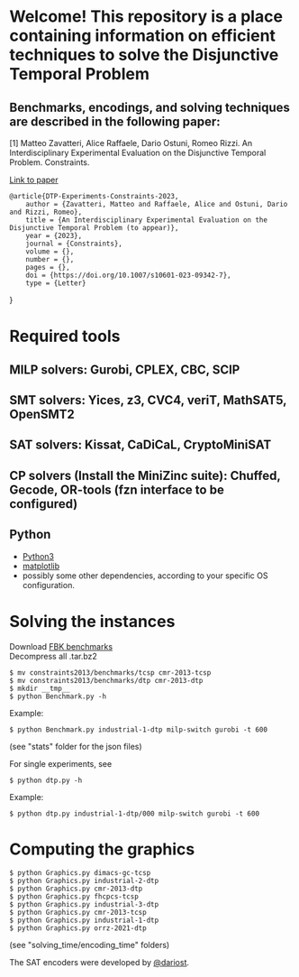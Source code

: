# Welcome! This repository is a place containing information on efficient techniques to solve the Disjunctive Temporal Problem

## Benchmarks, encodings, and solving techniques are described in the following paper:

[1] Matteo Zavatteri, Alice Raffaele, Dario Ostuni, Romeo Rizzi. An Interdisciplinary Experimental Evaluation on the Disjunctive Temporal Problem. Constraints.

[Link to paper](https://link.springer.com/article/10.1007/s10601-023-09342-7)

    @article{DTP-Experiments-Constraints-2023,
  		author = {Zavatteri, Matteo and Raffaele, Alice and Ostuni, Dario and Rizzi, Romeo},
  		title = {An Interdisciplinary Experimental Evaluation on the Disjunctive Temporal Problem (to appear)},
  		year = {2023},
  		journal = {Constraints},
  		volume = {},
  		number = {},
  		pages = {},
  		doi = {https://doi.org/10.1007/s10601-023-09342-7},
  		type = {Letter}
}


# Required tools

## MILP solvers: Gurobi, CPLEX, CBC, SCIP
     
## SMT solvers: Yices, z3, CVC4, veriT, MathSAT5, OpenSMT2

## SAT solvers: Kissat, CaDiCaL, CryptoMiniSAT

## CP solvers (Install the MiniZinc suite): Chuffed, Gecode, OR-tools (fzn interface to be configured)



## Python

* [Python3](https://www.python.org)
* [matplotlib](https://matplotlib.org)
* possibly some other dependencies, according to your specific OS configuration.


# Solving the instances
Download [FBK benchmarks](https://www.mikand.net/thesis/constraints2013.tar.bz2)</br>
Decompress all .tar.bz2

    $ mv constraints2013/benchmarks/tcsp cmr-2013-tcsp
    $ mv constraints2013/benchmarks/dtp cmr-2013-dtp
	$ mkdir __tmp__
	$ python Benchmark.py -h	

Example:

    $ python Benchmark.py industrial-1-dtp milp-switch gurobi -t 600
    
(see  "stats" folder for the json files)	

For single experiments, see 

    $ python dtp.py -h

Example:

    $ python dtp.py industrial-1-dtp/000 milp-switch gurobi -t 600


# Computing the graphics

	$ python Graphics.py dimacs-gc-tcsp
	$ python Graphics.py industrial-2-dtp
	$ python Graphics.py cmr-2013-dtp
	$ python Graphics.py fhcpcs-tcsp		
	$ python Graphics.py industrial-3-dtp
	$ python Graphics.py cmr-2013-tcsp
	$ python Graphics.py industrial-1-dtp
	$ python Graphics.py orrz-2021-dtp

(see  "solving_time/encoding_time" folders)

The SAT encoders were developed by [@dariost](https://github.com/dariost).